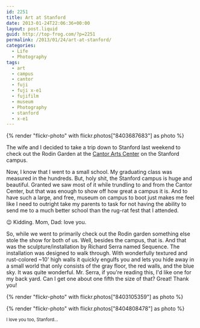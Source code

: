 ```yaml
---
id: 2251
title: Art at Stanford
date: 2013-01-24T22:06:36+00:00
layout: post.liquid
guid: http://top-frog.com/?p=2251
permalink: /2013/01/24/art-at-stanford/
categories:
  - Life
  - Photography
tags:
  - art
  - campus
  - cantor
  - fuji
  - fuji x-e1
  - fujifilm
  - museum
  - Photography
  - stanford
  - x-e1
---
```


{% render "flickr-photo" with flickr.photos["8403687683"] as photo %}

The wife and I decided to take a trip down to Stanford last weekend to check out the Rodin Garden at the [Cantor Arts Center](http://museum.stanford.edu/) on the Stanford campus.

Now, I know that I went to a small school. My graduating class was measured in the hundreds. But, holy shit, the Stanford campus is huge and beautiful. Granted we saw most of it while trundling to and from the Cantor Center, but that was enough to show off how great a campus it is. And to have such a large, and free, museum on campus to boot just makes me feel like I need to outright take my parents to task for not having the ability to send me to a much better school than the rug-rat fest that I attended.

😉 Kidding. Mom, Dad: love you.

So, while we went to primarily check out the Rodin garden something else stole the show for both of us. Well, besides the campus, that is. And that was the sculpture/installation by Richard Serra named Sequence. The installation was designed to walk through. With wonderfully textured and rust-colored ~10' high walls it quickly engulfs you and lets you hide away in a small world that only consists of the gray floor, the red walls, and the blue sky. It was quite wonderful. Mr. Serra, if you're reading this, I'd like one for my back yard. Can I get one about one fifth the size of that? Great! Thank you!

{% render "flickr-photo" with flickr.photos["8403105359"] as photo %}

{% render "flickr-photo" with flickr.photos["8404808478"] as photo %}

<small>I love you too, Stanford…</small>
